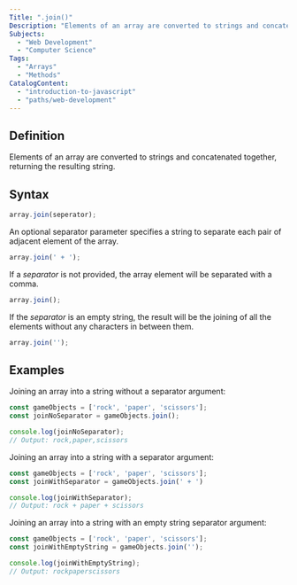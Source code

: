 ```yaml
---
Title: ".join()"
Description: "Elements of an array are converted to strings and concatenated together, returning the resulting string."
Subjects:
  - "Web Development"
  - "Computer Science"
Tags:
  - "Arrays"
  - "Methods"
CatalogContent:
  - "introduction-to-javascript"
  - "paths/web-development"
---
```


## Definition

Elements of an array are converted to strings and concatenated together, returning the resulting string.

## Syntax

```js
array.join(seperator);
```

An optional separator parameter specifies a string to separate each pair of adjacent element of the array.

```js
array.join(' + ');
```

If a _separator_ is not provided, the array element will be separated with a comma.

```js
array.join();
```

If the _separator_ is an empty string, the result will be the joining of all the elements without any characters in between them.

```js
array.join('');
```

## Examples

Joining an array into a string without a separator argument:

```js
const gameObjects = ['rock', 'paper', 'scissors'];
const joinNoSeparator = gameObjects.join();

console.log(joinNoSeparator);
// Output: rock,paper,scissors
```

Joining an array into a string with a separator argument:

```js
const gameObjects = ['rock', 'paper', 'scissors'];
const joinWithSeparator = gameObjects.join(' + ')

console.log(joinWithSeparator);
// Output: rock + paper + scissors
```

Joining an array into a string with an empty string separator argument:

```js
const gameObjects = ['rock', 'paper', 'scissors'];
const joinWithEmptyString = gameObjects.join('');

console.log(joinWithEmptyString);
// Output: rockpaperscissors
```

